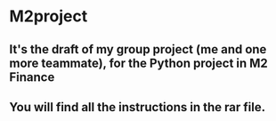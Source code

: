 # M2project
## It's the draft of my group project (me and one more teammate), for the Python project in M2 Finance
## You will find all the instructions in the rar file.
